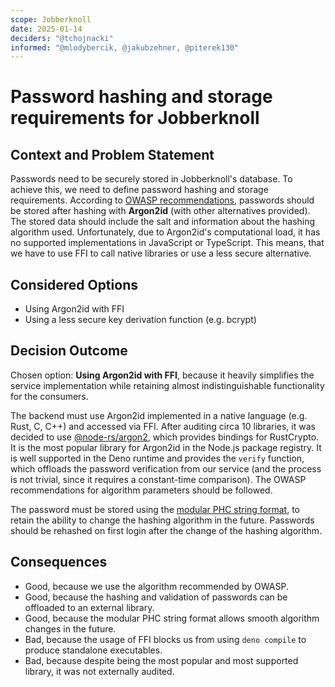 ```yaml
---
scope: Jobberknoll
date: 2025-01-14
deciders: "@tchojnacki"
informed: "@mlodybercik, @jakubzehner, @piterek130"
---
```


# Password hashing and storage requirements for Jobberknoll

## Context and Problem Statement

Passwords need to be securely stored in Jobberknoll's database. To achieve this, we need to define password hashing and storage requirements. According to [OWASP recommendations](https://cheatsheetseries.owasp.org/cheatsheets/Password_Storage_Cheat_Sheet.html), passwords should be stored after hashing with **Argon2id** (with other alternatives provided). The stored data should include the salt and information about the hashing algorithm used. Unfortunately, due to Argon2id's computational load, it has no supported implementations in JavaScript or TypeScript. This means, that we have to use FFI to call native libraries or use a less secure alternative.

## Considered Options

- Using Argon2id with FFI
- Using a less secure key derivation function (e.g. bcrypt)

## Decision Outcome

Chosen option: **Using Argon2id with FFI**, because it heavily simplifies the service implementation while retaining almost indistinguishable functionality for the consumers.

The backend must use Argon2id implemented in a native language (e.g. Rust, C, C++) and accessed via FFI. After auditing circa 10 libraries, it was decided to use [@node-rs/argon2](https://www.npmjs.com/package/@node-rs/argon2), which provides bindings for RustCrypto. It is the most popular library for Argon2id in the Node.js package registry. It is well supported in the Deno runtime and provides the `verify` function, which offloads the password verification from our service (and the process is not trivial, since it requires a constant-time comparison). The OWASP recommendations for algorithm parameters should be followed.

The password must be stored using the [modular PHC string format](https://github.com/P-H-C/phc-string-format/blob/master/phc-sf-spec.md), to retain the ability to change the hashing algorithm in the future. Passwords should be rehashed on first login after the change of the hashing algorithm.

## Consequences

- Good, because we use the algorithm recommended by OWASP.
- Good, because the hashing and validation of passwords can be offloaded to an external library.
- Good, because the modular PHC string format allows smooth algorithm changes in the future.
- Bad, because the usage of FFI blocks us from using `deno compile` to produce standalone executables.
- Bad, because despite being the most popular and most supported library, it was not externally audited.
